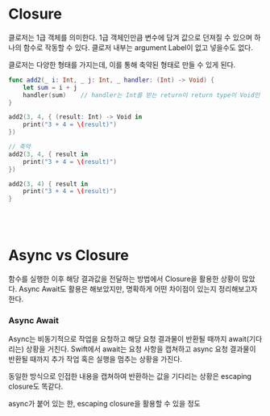 # Closure

클로저는 1급 객체를 의미한다.
1급 객체인만큼 변수에 담겨 값으로 던져질 수 있으며 하나의 함수로 작동할 수 있다.
클로저 내부는 argument Label이 없고 넣을수도 없다.


클로저는 다양한 형태를 가지는데, 이를 통해 축약된 형태로 만들 수 있게 된다.

```swift
func add2(_ i: Int, _ j: Int, _ handler: (Int) -> Void) {
    let sum = i + j
    handler(sum)    // handler는 Int를 받는 return이 return type이 Void인 함수
}

add2(3, 4, { (result: Int) -> Void in
    print("3 + 4 = \(result)")
})

// 축약
add2(3, 4, { result in
    print("3 + 4 = \(result)")
})

add2(3, 4) { result in
    print("3 + 4 = \(result)")
}
```
<br/><br/>

# Async vs Closure

함수를 실행한 이후 해당 결과값을 전달하는 방법에서 Closure을 활용한 상황이 많았다.
Async Await도 활용은 해보았지만, 명확하게 어떤 차이점이 있는지 정리해보고자 한다.

### Async Await
Async는 비동기적으로 작업을 요청하고 해당 요청 결과물이 반환될 때까지 await(기다리는) 상황을 거친다.
Swift에서 await는 요청 사항을 캡쳐하고 async 요청 결과물이 반환될 때까지 추가 작업 혹은 실행을 멈추는 상황을 가진다.

동일한 방식으로 인접한 내용을 캡쳐하여 반환하는 값을 기다리는 상황은 escaping closure도 똑같다.

async가 붙어 있는 한, escaping closure을 활용할 수 있을 정도

